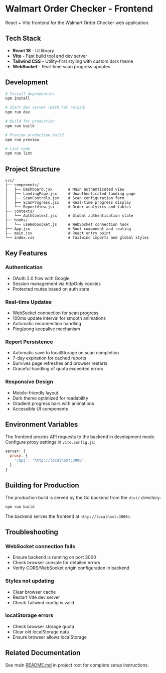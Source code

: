 # Walmart Order Checker - Frontend

React + Vite frontend for the Walmart Order Checker web application.

## Tech Stack

- **React 18** - UI library
- **Vite** - Fast build tool and dev server
- **Tailwind CSS** - Utility-first styling with custom dark theme
- **WebSocket** - Real-time scan progress updates

## Development

```bash
# Install dependencies
npm install

# Start dev server (with hot reload)
npm run dev

# Build for production
npm run build

# Preview production build
npm run preview

# Lint code
npm run lint
```

## Project Structure

```
src/
├── components/
│   ├── Dashboard.jsx       # Main authenticated view
│   ├── LandingPage.jsx     # Unauthenticated landing page
│   ├── ScanControls.jsx    # Scan configuration form
│   ├── ScanProgress.jsx    # Real-time progress display
│   └── ReportView.jsx      # Order analytics and tables
├── contexts/
│   └── AuthContext.jsx     # Global authentication state
├── hooks/
│   └── useWebSocket.js     # WebSocket connection hook
├── App.jsx                 # Root component and routing
├── main.jsx                # React entry point
└── index.css               # Tailwind imports and global styles
```

## Key Features

### Authentication
- OAuth 2.0 flow with Google
- Session management via httpOnly cookies
- Protected routes based on auth state

### Real-time Updates
- WebSocket connection for scan progress
- 100ms update interval for smooth animations
- Automatic reconnection handling
- Ping/pong keepalive mechanism

### Report Persistence
- Automatic save to localStorage on scan completion
- 7-day expiration for cached reports
- Survives page refreshes and browser restarts
- Graceful handling of quota exceeded errors

### Responsive Design
- Mobile-friendly layout
- Dark theme optimized for readability
- Gradient progress bars with animations
- Accessible UI components

## Environment Variables

The frontend proxies API requests to the backend in development mode. Configure proxy settings in `vite.config.js`:

```javascript
server: {
  proxy: {
    '/api': 'http://localhost:3000'
  }
}
```

## Building for Production

The production build is served by the Go backend from the `dist/` directory:

```bash
npm run build
```

The backend serves the frontend at `http://localhost:3000/`.

## Troubleshooting

### WebSocket connection fails
- Ensure backend is running on port 3000
- Check browser console for detailed errors
- Verify CORS/WebSocket origin configuration in backend

### Styles not updating
- Clear browser cache
- Restart Vite dev server
- Check Tailwind config is valid

### localStorage errors
- Check browser storage quota
- Clear old localStorage data
- Ensure browser allows localStorage

## Related Documentation

See main [README.md](../README.md) in project root for complete setup instructions.
